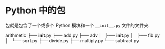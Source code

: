 <!SLIDE center subsection>
# Python 中的包

包就是包含了一个或多个 Python 模块和一个 `__init__.py` 文件的文件夹.

arithmetic
├── __init__.py
├── add.py
├── adv
│   ├── __init__.py
│   ├── fib.py
│   └── sqrt.py
├── divide.py
├── multiply.py
└── subtract.py


